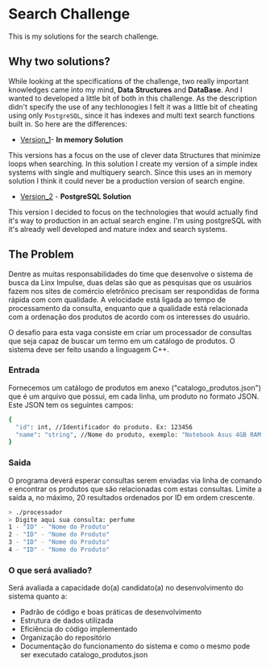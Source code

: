 # Search Challenge 

This is my solutions for the search challenge. 

## Why two solutions? 

While looking at the specifications of the challenge, two really important knowledges came into my mind, **Data Structures** and **DataBase**. And I wanted to developed a little bit of both in this challenge. As the description didn't specify the use of any techlonogies I felt it was a little bit of cheating using only `PostgreSQL`, since it has indexes and multi text search functions built in. So here are the differences:

- [Version_1](/version_1)- **In memory Solution** 

This versions has a focus on the use of clever data Structures that minimize loops when searching. In this solution I create my version of a simple index systems with single and multiquery search. Since this uses an in memory solution I think it could never be a production version of search engine. 

- [Version_2](/version_2) - **PostgreSQL Solution** 

This version I decided to focus on the technologies that would actually find it's way to production in an actual search engine. I'm using postgreSQL with it's already well developed and mature index and search systems. 


## The Problem 

Dentre as muitas responsabilidades do time que desenvolve o sistema de busca da Linx Impulse, duas delas são que as pesquisas que os usuários fazem nos sites de comércio eletrônico precisam ser respondidas de forma rápida com com qualidade. A velocidade está ligada ao tempo de processamento da consulta, enquanto que a qualidade está relacionada com a ordenação dos produtos de acordo com os interesses do usuário.

O desafio para esta vaga consiste em criar um processador de consultas que seja capaz de buscar um termo em um catálogo de produtos. O sistema deve ser feito usando a linguagem C++.

### Entrada

Fornecemos um catálogo de produtos em anexo ("catalogo_produtos.json") que é um arquivo que possui, em cada linha, um produto no formato JSON. Este JSON tem os seguintes campos:

```bash 
{
  "id": int, //Identificador do produto. Ex: 123456
  "name": "string", //Nome do produto, exemplo: "Notebook Asus 4GB RAM 500GB HD Core i3"
}
```

### Saida

O programa deverá esperar consultas serem enviadas via linha de comando e encontrar os produtos que são relacionadas com estas consultas. Limite a saída a, no máximo, 20 resultados ordenados por ID em ordem crescente.

```bash
> ./processador
> Digite aqui sua consulta: perfume
1 - "ID" - "Nome do Produto"
2 - "ID" - "Nome do Produto"
3 - "ID" - "Nome do Produto"
4 - "ID" - "Nome do Produto"
```

### O que será avaliado?

Será avaliada a capacidade do(a) candidato(a) no desenvolvimento do sistema quanto a:

- Padrão de código e boas práticas de desenvolvimento
- Estrutura de dados utilizada
- Eficiência do código implementado
- Organização do repositório
- Documentação do funcionamento do sistema e como o mesmo pode ser executado catalogo_produtos.json 




